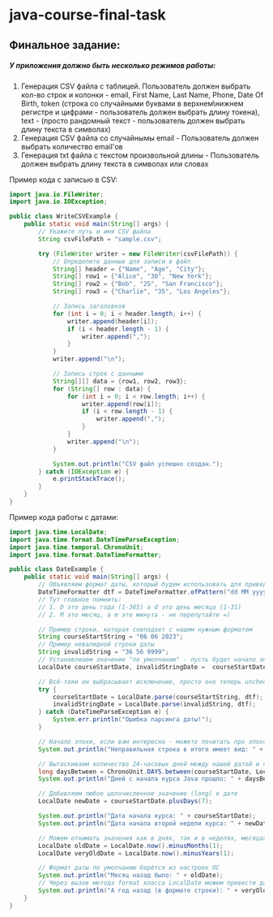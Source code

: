 # java-course-final-task

## Финальное задание:
##### У приложения должно быть несколько режимов работы:
1. Генерация CSV файла с таблицей. Пользователь должен выбрать кол-во строк и колонки -  email, First Name, Last Name, Phone, Date Of Birth, token (строка со случайными буквами в верхнем\\нижнем регистре и цифрами - пользователь должен выбрать длину токена), text  - (просто рандомный текст - пользователь должен выбрать длину текста в символах)
2. Генерация CSV файла со случайнымы email - Пользователь должен выбрать количество email'ов
3. Генерация txt файла с текстом произвольной длины - Пользователь должен выбрать длину текста в символах или словах

Пример кода с записью в CSV:

```java
import java.io.FileWriter;
import java.io.IOException;

public class WriteCSVExample {
    public static void main(String[] args) {
        // Укажите путь и имя CSV файла
        String csvFilePath = "sample.csv";

        try (FileWriter writer = new FileWriter(csvFilePath)) {
            // Определите данные для записи в файл
            String[] header = {"Name", "Age", "City"};
            String[] row1 = {"Alice", "30", "New York"};
            String[] row2 = {"Bob", "25", "San Francisco"};
            String[] row3 = {"Charlie", "35", "Los Angeles"};

            // Запись заголовков
            for (int i = 0; i < header.length; i++) {
                writer.append(header[i]);
                if (i < header.length - 1) {
                    writer.append(",");
                }
            }
            writer.append("\n");

            // Запись строк с данными
            String[][] data = {row1, row2, row3};
            for (String[] row : data) {
                for (int i = 0; i < row.length; i++) {
                    writer.append(row[i]);
                    if (i < row.length - 1) {
                        writer.append(",");
                    }
                }
                writer.append("\n");
            }

            System.out.println("CSV файл успешно создан.");
        } catch (IOException e) {
            e.printStackTrace();
        }
    }
}
```

Пример кода работы с датами:

```java
import java.time.LocalDate;
import java.time.format.DateTimeParseException;
import java.time.temporal.ChronoUnit;
import java.time.format.DateTimeFormatter;

public class DateExample {
    public static void main(String[] args) {
        // Объявляем формат даты, который будем использовать для приведения дат "из" и "в" нужный вид
        DateTimeFormatter dtf = DateTimeFormatter.ofPattern("dd MM yyyy");
        // Тут главное помнить:
        // 1. D это день года (1-365) а d это день месяца (1-31)
        // 2. M это месяц, а m это минута - не перепутайте =)

        // Пример строки, которая совпадает с нашим нужным форматом
        String courseStartString = "06 06 2023";
        // Пример невалидной строки даты
        String invalidString = "36 56 9999";
        // Устанавлиаем значение "по умолчанию" - пусть будет начало эпохи
        LocalDate courseStartDate, invalidStringDate =  courseStartDate = LocalDate.EPOCH;

        // Всё-таки он выбрасывает исключение, просто оно теперь unchecked
        try {
            courseStartDate = LocalDate.parse(courseStartString, dtf);
            invalidStringDate = LocalDate.parse(invalidString, dtf);
        } catch (DateTimeParseException e) {
            System.err.println("Ошибка парсинга даты!");
        }

        // Начало эпохи, если вам интересно - можете почитать про эпохокалипсис - https://en.wikipedia.org/wiki/Year_2038_problem
        System.out.println("Неправильная строка в итоге имеет вид: " + invalidStringDate);

        // Вытаскиваем количество 24-часовых дней между нашей датой и сегодня
        long daysBetween = ChronoUnit.DAYS.between(courseStartDate, LocalDate.now());
        System.out.println("Дней с начала курса Java прошло: " + daysBetween);

        // Добавляем любое целочисленное значение (long) к дате
        LocalDate newDate = courseStartDate.plusDays(7);

        System.out.println("Дата начала курса: " + courseStartDate);
        System.out.println("Дата начала второй недели курса: " + newDate);

        // Можем отнимать значения как в днях, так и в неделях, месяцах, годах...
        LocalDate oldDate = LocalDate.now().minusMonths(1);
        LocalDate veryOldDate = LocalDate.now().minusYears(1);

        // Формат даты по умолчанию берётся из настроек ОС
        System.out.println("Месяц назад было: " + oldDate);
        // Через вызов метода format класса LocalDate можем привести дату к нужному формату
        System.out.println("А год назад (в формате строки): " + veryOldDate.format(dtf));
    }
}
```
